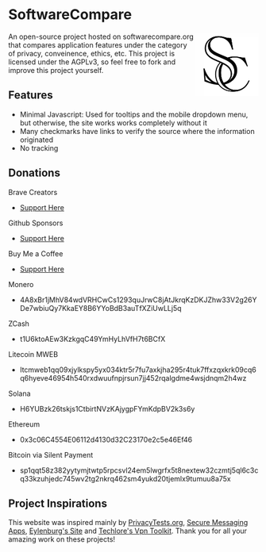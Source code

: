 # SoftwareCompare
<img align="right" src="images/swc-logos/software-compare-logo-white-back.webp" width="128px" height="128px" />
An open-source project hosted on softwarecompare.org that compares application features under the category of privacy, conveinence, ethics, etc. This project is licensed under the AGPLv3, so feel free to fork and improve this project yourself.

## Features
- Minimal Javascript: Used for tooltips and the mobile dropdown menu, but otherwise, the site works works completely without it
- Many checkmarks have links to verify the source where the information originated
- No tracking

## Donations

Brave Creators
- [Support Here](https://publishers.basicattentiontoken.org/en/c/xQ6QUepSXc)

Github Sponsors
- [Support Here](https://github.com/sponsors/davidcollini)

Buy Me a Coffee
- [Support Here](https://buymeacoffee.com/davidcollini)

Monero
- 4A8xBr1jMhV84wdVRHCwCs1293quJrwC8jAtJkrqKzDKJZhw33V2g26YDe7wbiuQy7KkaEY8B6YYoBdB3auTfXZiUwLLj5q

ZCash
- t1U6ktoAEw3KzkgqC49YmHyLhVfH7t6BCfX

Litecoin MWEB
- ltcmweb1qq09xjylkspy5yx034ktr5r7fu7axkjha295r4tuk7ffxzqxkrk09cq6q6hyeve46954h540rxdwuufnpjrsun7jj452rqalgdme4wsjdnqm2h4wz

Solana
- H6YUBzk26tskjs1CtbirtNVzKAjygpFYmKdpBV2k3s6y

Ethereum
- 0x3c06C4554E06112d4130d32C23170e2c5e46Ef46

Bitcoin via Silent Payment
- sp1qqt58z382yytymjtwtp5rpcsvl24em5lwgrfx5t8nextew32czmtj5ql6c3cq33kzuhjedc745wv2tg2nkrq462sm4yukd20tjemlx9tumuu8a75x

## Project Inspirations
This website was inspired mainly by [PrivacyTests.org](https://privacytests.org), [Secure Messaging Apps](https://www.securemessagingapps.com), [Eylenburg's Site](https://eylenburg.github.io) and [Techlore's Vpn Toolkit](https://www.techlore.tech/vpn). Thank you for all your amazing work on these projects!

